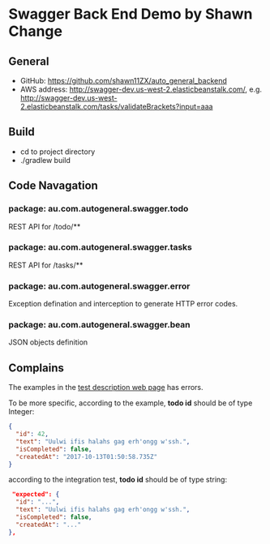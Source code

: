 # Swagger Back End Demo by Shawn Change

## General
- GitHub: https://github.com/shawn11ZX/auto_general_backend
- AWS address: http://swagger-dev.us-west-2.elasticbeanstalk.com/, 
	e.g. http://swagger-dev.us-west-2.elasticbeanstalk.com/tasks/validateBrackets?input=aaa

## Build
- cd to project directory
- ./gradlew build

## Code Navagation

### package: au.com.autogeneral.swagger.todo
REST API for /todo/**

### package: au.com.autogeneral.swagger.tasks
REST API for /tasks/**

### package: au.com.autogeneral.swagger.error
Exception defination and interception to generate HTTP error codes.

### package: au.com.autogeneral.swagger.bean
JSON objects definition

## Complains
The examples in the [test description web page](https://join.autogeneral.com.au/swagger-ui/?url=/swagger.json#/) has errors.  

To be more specific, according to the example, **todo id** should be of type Integer:
```json
{  
  "id": 42,  
  "text": "Uulwi ifis halahs gag erh'ongg w'ssh.",  
  "isCompleted": false,  
  "createdAt": "2017-10-13T01:50:58.735Z"  
}
```

according to the integration test, **todo id** should be of type string:
```json
 "expected": {
  "id": "...",
  "text": "Uulwi ifis halahs gag erh'ongg w'ssh.",
  "isCompleted": false,
  "createdAt": "..."
},
``` 